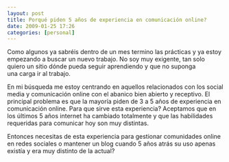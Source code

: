 ```yaml
---
layout: post
title: Porqué piden 5 años de experiencia en comunicación online?
date: 2009-01-25 17:26
categories: [personal]
---
```

Como algunos ya sabréis dentro de un mes termino las prácticas y ya estoy empezando a buscar un nuevo trabajo. No soy muy exigente, tan solo quiero un sitio dónde pueda seguir aprendiendo y que no suponga una carga ir al trabajo.

En mi búsqueda me estoy centrando en aquellos relacionados con los social media y comunicación online con el abanico bien abierto y receptivo. El principal problema es que la mayoría piden de 3 a 5 años de experiencia en comunicación online. Para que sirve esta experiencia? Aceptamos que en los últimos 5 años internet ha cambiado totalmente y que las habilidades requeridas para comunicar hoy son muy distintas.

Entonces necesitas de esta experiencia para gestionar comunidades online en redes sociales o mantener un blog cuando 5 años atrás su uso apenas existía y era muy distinto de la actual?

